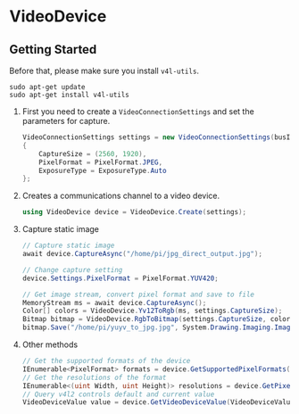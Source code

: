 # VideoDevice

## Getting Started
Before that, please make sure you install `v4l-utils`.
```
sudo apt-get update
sudo apt-get install v4l-utils
```

1. First you need to create a `VideoConnectionSettings` and set the parameters for capture.
    ```C#
    VideoConnectionSettings settings = new VideoConnectionSettings(busId: 0)
    {
        CaptureSize = (2560, 1920),
        PixelFormat = PixelFormat.JPEG,
        ExposureType = ExposureType.Auto
    };
    ```
2. Creates a communications channel to a video device.
    ```C#
    using VideoDevice device = VideoDevice.Create(settings);
    ```
3. Capture static image
    ```C#
    // Capture static image
    await device.CaptureAsync("/home/pi/jpg_direct_output.jpg");

    // Change capture setting
    device.Settings.PixelFormat = PixelFormat.YUV420;

    // Get image stream, convert pixel format and save to file
    MemoryStream ms = await device.CaptureAsync();
    Color[] colors = VideoDevice.Yv12ToRgb(ms, settings.CaptureSize);
    Bitmap bitmap = VideoDevice.RgbToBitmap(settings.CaptureSize, colors);
    bitmap.Save("/home/pi/yuyv_to_jpg.jpg", System.Drawing.Imaging.ImageFormat.Jpeg);
    ```
4. Other methods
    ```C#
    // Get the supported formats of the device
    IEnumerable<PixelFormat> formats = device.GetSupportedPixelFormats();
    // Get the resolutions of the format
    IEnumerable<(uint Width, uint Height)> resolutions = device.GetPixelFormatResolutions(PixelFormat.YUYV));
    // Query v4l2 controls default and current value
    VideoDeviceValue value = device.GetVideoDeviceValue(VideoDeviceValueType.Rotate);
    ```